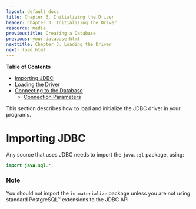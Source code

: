 ```yaml
---
layout: default_docs
title: Chapter 3. Initializing the Driver
header: Chapter 3. Initializing the Driver
resource: media
previoustitle: Creating a Database
previous: your-database.html
nexttitle: Chapter 3. Loading the Driver
next: load.html
---
```

		
**Table of Contents**


* [Importing JDBC](use.html#import)
* [Loading the Driver](load.html)
* [Connecting to the Database](connect.html)
   * [Connection Parameters](connect.html#connection-parameters)

This section describes how to load and initialize the JDBC driver in your programs.

<a name="import"></a>
# Importing JDBC

Any source that uses JDBC needs to import the `java.sql` package, using:

```java
import java.sql.*;
```

### Note

You should not import the `io.materialize` package unless you are not using standard
PostgreSQL™ extensions to the JDBC API.
